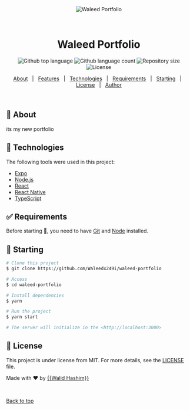 <div align="center" id="top"> 
  <img src="./.github/app.gif" alt="Waleed Portfolio" />

&#xa0;

  <!-- <a href="https://waleedportfolio.netlify.app">Demo</a> -->
</div>

<h1 align="center">Waleed Portfolio</h1>

<p align="center">
  <img alt="Github top language" src="https://img.shields.io/github/languages/top/Waleedx249i/waleed-portfolio?color=56BEB8">

  <img alt="Github language count" src="https://img.shields.io/github/languages/count/Waleedx249i/waleed-portfolio?color=56BEB8">

  <img alt="Repository size" src="https://img.shields.io/github/repo-size/Waleedx249i/waleed-portfolio?color=56BEB8">

  <img alt="License" src="https://img.shields.io/github/license/Waleedx249i/waleed-portfolio?color=56BEB8">

  <!-- <img alt="Github issues" src="https://img.shields.io/github/issues/Waleedx249i/waleed-portfolio?color=56BEB8" /> -->

  <!-- <img alt="Github forks" src="https://img.shields.io/github/forks/Waleedx249i/waleed-portfolio?color=56BEB8" /> -->

  <!-- <img alt="Github stars" src="https://img.shields.io/github/stars/{{YOUR_GITHUB_USERNAME}}/waleed-portfolio?color=56BEB8" /> -->
</p>

<!-- Status -->

<!-- <h4 align="center">
	🚧  Waleed Portfolio 🚀 Under construction...  🚧
</h4>

<hr> -->

<p align="center">
  <a href="#dart-about">About</a> &#xa0; | &#xa0; 
  <a href="#sparkles-features">Features</a> &#xa0; | &#xa0;
  <a href="#rocket-technologies">Technologies</a> &#xa0; | &#xa0;
  <a href="#white_check_mark-requirements">Requirements</a> &#xa0; | &#xa0;
  <a href="#checkered_flag-starting">Starting</a> &#xa0; | &#xa0;
  <a href="#memo-license">License</a> &#xa0; | &#xa0;
  <a href="https://github.com/Waleedx249i" target="_blank">Author</a>
</p>

<br>

## :dart: About

its my new portfolio

## :rocket: Technologies

The following tools were used in this project:

- [Expo](https://expo.io/)
- [Node.js](https://nodejs.org/en/)
- [React](https://pt-br.reactjs.org/)
- [React Native](https://reactnative.dev/)
- [TypeScript](https://www.typescriptlang.org/)

## :white_check_mark: Requirements

Before starting :checkered_flag:, you need to have [Git](https://git-scm.com) and [Node](https://nodejs.org/en/) installed.

## :checkered_flag: Starting

```bash
# Clone this project
$ git clone https://github.com/Waleedx249i/waleed-portfolio

# Access
$ cd waleed-portfolio

# Install dependencies
$ yarn

# Run the project
$ yarn start

# The server will initialize in the <http://localhost:3000>
```

## :memo: License

This project is under license from MIT. For more details, see the [LICENSE](LICENSE.md) file.

Made with :heart: by <a href="https://github.com/Waleedx249i" target="_blank">{{Walid Hashim}}</a>

&#xa0;

<a href="#top">Back to top</a>
